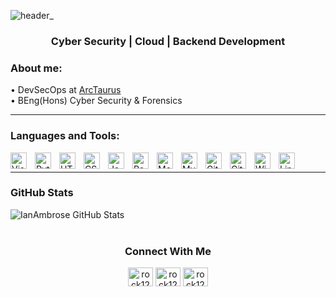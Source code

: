 ![header_](https://user-images.githubusercontent.com/74079455/153599388-bc78e498-f8a4-4fc4-bb25-ceaefd2321f2.png)
<h3 align="center">Cyber Security | Cloud | Backend Development </h3>

### About me:

• DevSecOps at <a href="https://arctaurus.com/">ArcTaurus</a><br  />
• BEng(Hons) Cyber Security & Forensics<br  />



---


### Languages and Tools:

<img align="left" alt="Visual Studio Code" width="26px" src="https://cdn.jsdelivr.net/gh/devicons/devicon/icons/vscode/vscode-original.svg" style="padding-right:10px;" />
<img align="left" alt="Python" width="26px" src="https://cdn.jsdelivr.net/gh/devicons/devicon/icons/python/python-original.svg" style="padding-right:10px;" />
<img align="left" alt="HTML5" width="26px" src="https://cdn.jsdelivr.net/gh/devicons/devicon/icons/html5/html5-original.svg" style="padding-right:10px;" />
<img align="left" alt="CSS3" width="26px" src="https://cdn.jsdelivr.net/gh/devicons/devicon/icons/css3/css3-original.svg" style="padding-right:10px;" />
<img align="left" alt="JavaScript" width="26px" src="https://cdn.jsdelivr.net/gh/devicons/devicon/icons/javascript/javascript-original.svg" style="padding-right:10px;" />
<img align="left" alt="React" width="26px" src="https://cdn.jsdelivr.net/gh/devicons/devicon/icons/react/react-original.svg" style="padding-right:10px;" />
<img align="left" alt="MongoDB" width="26px" src="https://cdn.jsdelivr.net/gh/devicons/devicon/icons/mongodb/mongodb-original.svg" style="padding-right:10px;" />
<img align="left" alt="MySQL" width="26px" src="https://cdn.jsdelivr.net/gh/devicons/devicon/icons/mysql/mysql-original.svg" style="padding-right:10px;" />
<img align="left" alt="Git" width="26px" src="https://cdn.jsdelivr.net/gh/devicons/devicon/icons/git/git-original.svg" style="padding-right:10px;" />
<img align="left" alt="GitHub" width="26px" src="https://user-images.githubusercontent.com/3369400/139447912-e0f43f33-6d9f-45f8-be46-2df5bbc91289.png" style="padding-right:10px;" />
<img align="left" alt="Windows" width="26px" src="https://cdn.jsdelivr.net/gh/devicons/devicon/icons/windows8/windows8-original.svg" style="padding-right:10px;" />
<img align="left" alt="Linux" width="26px" src="https://cdn.jsdelivr.net/gh/devicons/devicon/icons/linux/linux-original.svg" style="padding-right:10px;" />
<br  />

---



### GitHub Stats

  <img align="left" alt="IanAmbrose GitHub Stats" src="https://github-readme-stats.vercel.app/api?username=IanAmbrose&show_icons=true&hide_border=false&title_color=00aced&icon_color=FFE400&bg_color=09131B&text_color=ffffff&border_color=0c1a25" />

<br />
<br />

<div align="center">
<h3><b> Connect With Me</b></h3>
</div>
<p align="center">
  <a href="https://immersivelabs.online/profile/ianambrose" target="blank"><img align="center" src="https://user-images.githubusercontent.com/74079455/153519276-f48c0c33-922c-4354-bb20-3cecbb44471e.png" alt="rock1223" height="30" width="40" /></a>
<a href="https://twitter.com/IanWAmbrose" target="blank"><img align="center" src="https://raw.githubusercontent.com/rahuldkjain/github-profile-readme-generator/master/src/images/icons/Social/twitter.svg" alt="rock12231" height="30" width="40" /></a>
<a href="https://www.linkedin.com/in/ian-ambrose-3b988b231/" target="blank"><img align="center" src="https://raw.githubusercontent.com/rahuldkjain/github-profile-readme-generator/master/src/images/icons/Social/linked-in-alt.svg" alt="rock1223" height="30" width="40" /></a>

</p>
<br>
